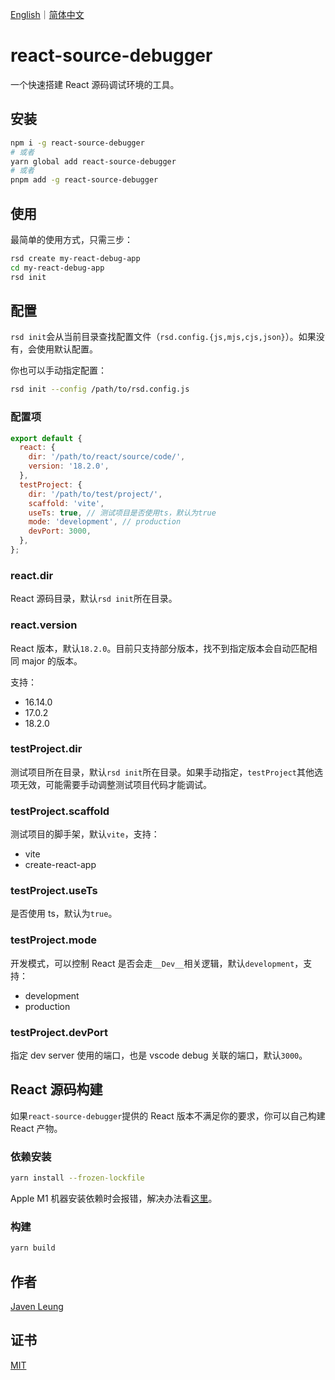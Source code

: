 <a href="README.md">English</a>｜<a href="README.zh_CN.md">简体中文</a>

# react-source-debugger

一个快速搭建 React 源码调试环境的工具。

## 安装

```sh
npm i -g react-source-debugger
# 或者
yarn global add react-source-debugger
# 或者
pnpm add -g react-source-debugger
```

## 使用

最简单的使用方式，只需三步：

```sh
rsd create my-react-debug-app
cd my-react-debug-app
rsd init
```

## 配置

`rsd init`会从当前目录查找配置文件（`rsd.config.{js,mjs,cjs,json}`）。如果没有，会使用默认配置。

你也可以手动指定配置：

```sh
rsd init --config /path/to/rsd.config.js
```

### 配置项

```js
export default {
  react: {
    dir: '/path/to/react/source/code/',
    version: '18.2.0',
  },
  testProject: {
    dir: '/path/to/test/project/',
    scaffold: 'vite',
    useTs: true, // 测试项目是否使用ts，默认为true
    mode: 'development', // production
    devPort: 3000,
  },
};
```

### react.dir

React 源码目录，默认`rsd init`所在目录。

### react.version

React 版本，默认`18.2.0`。目前只支持部分版本，找不到指定版本会自动匹配相同 major 的版本。

支持：

- 16.14.0
- 17.0.2
- 18.2.0

### testProject.dir

测试项目所在目录，默认`rsd init`所在目录。如果手动指定，`testProject`其他选项无效，可能需要手动调整测试项目代码才能调试。

### testProject.scaffold

测试项目的脚手架，默认`vite`，支持：

- vite
- create-react-app

### testProject.useTs

是否使用 ts，默认为`true`。

### testProject.mode

开发模式，可以控制 React 是否会走`__Dev__`相关逻辑，默认`development`，支持：

- development
- production

### testProject.devPort

指定 dev server 使用的端口，也是 vscode debug 关联的端口，默认`3000`。

## React 源码构建

如果`react-source-debugger`提供的 React 版本不满足你的要求，你可以自己构建 React 产物。

### 依赖安装

```sh
yarn install --frozen-lockfile
```

Apple M1 机器安装依赖时会报错，解决办法看[这里](https://github.com/imagemin/optipng-bin/issues/118#issuecomment-1019838562)。

### 构建

```sh
yarn build
```

## 作者

[Javen Leung](https://github.com/avennn)

## 证书

[MIT](./LICENSE)
